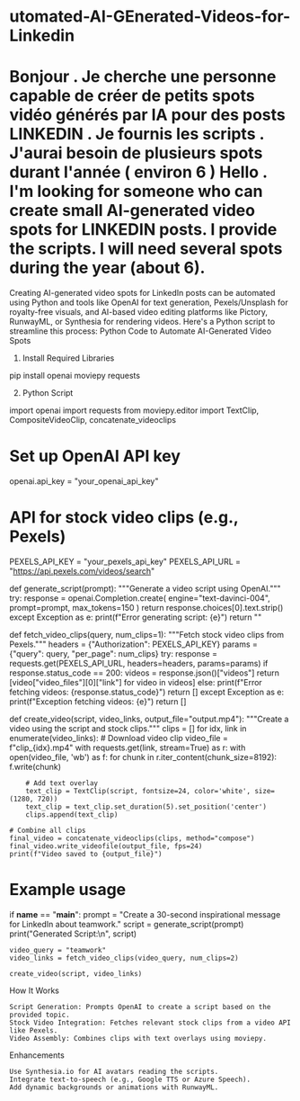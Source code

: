 # utomated-AI-GEnerated-Videos-for-Linkedin
Bonjour . Je cherche une personne capable de créer de petits spots vidéo générés par IA pour des posts LINKEDIN . Je fournis les scripts . J'aurai besoin de plusieurs spots durant l'année ( environ 6 )
Hello . I'm looking for someone who can create small AI-generated video spots for LINKEDIN posts. I provide the scripts. I will need several spots during the year (about 6).
===========================
Creating AI-generated video spots for LinkedIn posts can be automated using Python and tools like OpenAI for text generation, Pexels/Unsplash for royalty-free visuals, and AI-based video editing platforms like Pictory, RunwayML, or Synthesia for rendering videos. Here's a Python script to streamline this process:
Python Code to Automate AI-Generated Video Spots
1. Install Required Libraries

pip install openai moviepy requests

2. Python Script

import openai
import requests
from moviepy.editor import TextClip, CompositeVideoClip, concatenate_videoclips

# Set up OpenAI API key
openai.api_key = "your_openai_api_key"

# API for stock video clips (e.g., Pexels)
PEXELS_API_KEY = "your_pexels_api_key"
PEXELS_API_URL = "https://api.pexels.com/videos/search"

def generate_script(prompt):
    """Generate a video script using OpenAI."""
    try:
        response = openai.Completion.create(
            engine="text-davinci-004",
            prompt=prompt,
            max_tokens=150
        )
        return response.choices[0].text.strip()
    except Exception as e:
        print(f"Error generating script: {e}")
        return ""

def fetch_video_clips(query, num_clips=1):
    """Fetch stock video clips from Pexels."""
    headers = {"Authorization": PEXELS_API_KEY}
    params = {"query": query, "per_page": num_clips}
    try:
        response = requests.get(PEXELS_API_URL, headers=headers, params=params)
        if response.status_code == 200:
            videos = response.json()["videos"]
            return [video["video_files"][0]["link"] for video in videos]
        else:
            print(f"Error fetching videos: {response.status_code}")
            return []
    except Exception as e:
        print(f"Exception fetching videos: {e}")
        return []

def create_video(script, video_links, output_file="output.mp4"):
    """Create a video using the script and stock clips."""
    clips = []
    for idx, link in enumerate(video_links):
        # Download video clip
        video_file = f"clip_{idx}.mp4"
        with requests.get(link, stream=True) as r:
            with open(video_file, 'wb') as f:
                for chunk in r.iter_content(chunk_size=8192):
                    f.write(chunk)
        
        # Add text overlay
        text_clip = TextClip(script, fontsize=24, color='white', size=(1280, 720))
        text_clip = text_clip.set_duration(5).set_position('center')
        clips.append(text_clip)

    # Combine all clips
    final_video = concatenate_videoclips(clips, method="compose")
    final_video.write_videofile(output_file, fps=24)
    print(f"Video saved to {output_file}")

# Example usage
if __name__ == "__main__":
    prompt = "Create a 30-second inspirational message for LinkedIn about teamwork."
    script = generate_script(prompt)
    print("Generated Script:\n", script)
    
    video_query = "teamwork"
    video_links = fetch_video_clips(video_query, num_clips=2)
    
    create_video(script, video_links)

How It Works

    Script Generation: Prompts OpenAI to create a script based on the provided topic.
    Stock Video Integration: Fetches relevant stock clips from a video API like Pexels.
    Video Assembly: Combines clips with text overlays using moviepy.

Enhancements

    Use Synthesia.io for AI avatars reading the scripts.
    Integrate text-to-speech (e.g., Google TTS or Azure Speech).
    Add dynamic backgrounds or animations with RunwayML.
